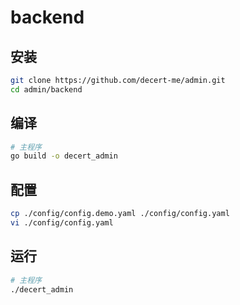 # backend
## 安装
```bash
git clone https://github.com/decert-me/admin.git
cd admin/backend
```
## 编译
```bash
# 主程序
go build -o decert_admin
```
## 配置
```bash
cp ./config/config.demo.yaml ./config/config.yaml
vi ./config/config.yaml
```
## 运行
```bash
# 主程序
./decert_admin
```
